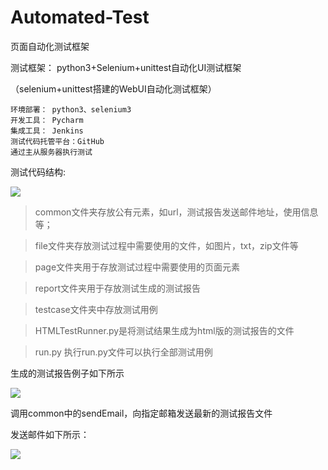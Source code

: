 # Automated-Test
页面自动化测试框架

测试框架：
python3+Selenium+unittest自动化UI测试框架

（selenium+unittest搭建的WebUI自动化测试框架）

    环境部署： python3、selenium3 
    开发工具： Pycharm
    集成工具： Jenkins
    测试代码托管平台：GitHub
    通过主从服务器执行测试
    
测试代码结构:

![](https://raw.githubusercontent.com/linyuli861/Automated-Test/master/z-README-image/structure.png)

> common文件夹存放公有元素，如url，测试报告发送邮件地址，使用信息等；

> file文件夹存放测试过程中需要使用的文件，如图片，txt，zip文件等

> page文件夹用于存放测试过程中需要使用的页面元素

> report文件夹用于存放测试生成的测试报告

> testcase文件夹中存放测试用例

> HTMLTestRunner.py是将测试结果生成为html版的测试报告的文件

> run.py 执行run.py文件可以执行全部测试用例

生成的测试报告例子如下所示

![](https://raw.githubusercontent.com/linyuli861/Automated-Test/master/z-README-image/report.png)

调用common中的sendEmail，向指定邮箱发送最新的测试报告文件

发送邮件如下所示：

![](https://raw.githubusercontent.com/linyuli861/Automated-Test/master/z-README-image/email.jpg)


 
 







